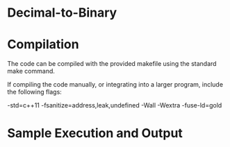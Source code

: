 # Decimal-to-Binary

# Compilation
The code can be compiled with the provided makefile using the standard make command.

If compiling the code manually, or integrating into a larger program, include the following flags: 

-std=c++11 -fsanitize=address,leak,undefined -Wall -Wextra -fuse-ld=gold

# Sample Execution and Output
